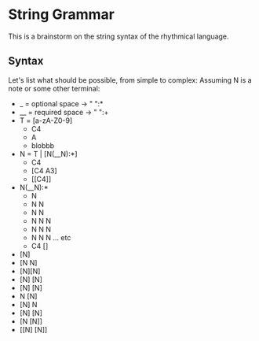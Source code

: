 # String Grammar

This is a brainstorm on the string syntax of the rhythmical language.

## Syntax

Let's list what should be possible, from simple to complex:
Assuming N is a note or some other terminal:

- _ = optional space -> " ":*
- __ = required space -> " ":+
- T = [a-zA-Z0-9]
  - C4
  - A
  - blobbb
- N = T | [N(__N):*] 
  - C4
  - [C4 A3]
  - [[C4]]
- N(__N):*
  - N
  - N N
  - N  N
  - N N N
  - N  N N
  - N  N  N ... etc
  - C4 []
- [N]
- [N N]
- [N][N]
- [N] [N]
- [N]  [N]
- N [N]
- [N] N
- [N] [N]
- [N [N]]
- [[N] [N]]